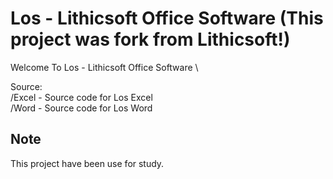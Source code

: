 # Los - Lithicsoft Office Software (This project was fork from Lithicsoft!)
Welcome To Los - Lithicsoft Office Software \

 Source: \
 /Excel - Source code for Los Excel \
 /Word - Source code for Los Word
 
<h2>Note</h2>
<p>This project have been use for study.</p>
